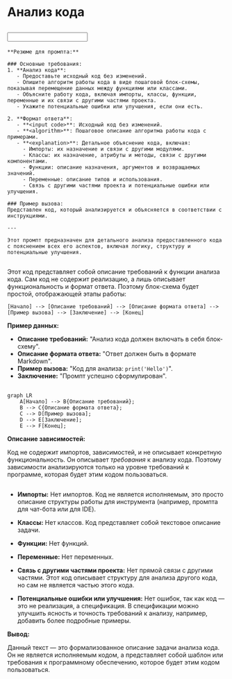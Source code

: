 # Анализ кода

## <input code>

```
**Резюме для промпта:**

### Основные требования:
1. **Анализ кода**:
   - Предоставьте исходный код без изменений.
   - Опишите алгоритм работы кода в виде пошаговой блок-схемы, показывая перемещение данных между функциями или классами.
   - Объясните работу кода, включая импорты, классы, функции, переменные и их связи с другими частями проекта.
   - Укажите потенциальные ошибки или улучшения, если они есть.

2. **Формат ответа**:
   - **<input code>**: Исходный код без изменений.
   - **<algorithm>**: Пошаговое описание алгоритма работы кода с примерами.
   - **<explanation>**: Детальное объяснение кода, включая:
     - Импорты: их назначение и связи с другими модулями.
     - Классы: их назначение, атрибуты и методы, связи с другими компонентами.
     - Функции: описание назначения, аргументов и возвращаемых значений.
     - Переменные: описание типов и использования.
     - Связь с другими частями проекта и потенциальные ошибки или улучшения.

### Пример вызова:
Представлен код, который анализируется и объясняется в соответствии с инструкциями.

---

Этот промпт предназначен для детального анализа предоставленного кода с пояснением всех его аспектов, включая логику, структуру и потенциальные улучшения.
```

## <algorithm>

Этот код представляет собой описание требований к функции анализа кода.  Сам код не содержит реализацию, а лишь описывает функциональность и формат ответа.  Поэтому блок-схема будет простой, отображающей этапы работы:

```
[Начало] --> [Описание требований] --> [Описание формата ответа] --> [Пример вызова] --> [Заключение] --> [Конец]
```

**Пример данных:**

* **Описание требований:** "Анализ кода должен включать в себя блок-схему".
* **Описание формата ответа:** "Ответ должен быть в формате Markdown".
* **Пример вызова:**  "Код для анализа: `print('Hello')`".
* **Заключение:** "Промпт успешно сформулирован".


## <mermaid>

```mermaid
graph LR
    A[Начало] --> B{Описание требований};
    B --> C{Описание формата ответа};
    C --> D[Пример вызова];
    D --> E[Заключение];
    E --> F[Конец];
```

**Описание зависимостей:**

Код не содержит импортов, зависимостей, и не описывает конкретную функциональность. Он описывает *требования* к анализу кода.  Поэтому  зависимости анализируются только на уровне требований к программе,  которая будет этим кодом пользоваться.


## <explanation>

* **Импорты:**  Нет импортов.  Код не является исполняемым, это просто описание структуры работы для инструмента (например, промпта для чат-бота или для IDE).


* **Классы:** Нет классов. Код представляет собой текстовое описание задачи.


* **Функции:** Нет функций.


* **Переменные:** Нет переменных.


* **Связь с другими частями проекта:**  Нет прямой связи с другими частями.  Этот код описывает  структуру для  анализа  другого кода, но сам не является частью этого кода.


* **Потенциальные ошибки или улучшения:** Нет ошибок, так как код  — это не реализация, а спецификация.  В спецификации можно улучшить  ясность и точность требований к анализу, например, добавить более подробные примеры.


**Вывод:**

Данный текст — это  формализованное описание задачи анализа кода.  Он не является исполняемым кодом,  а представляет собой шаблон или требования к программному обеспечению, которое будет этим кодом пользоваться.